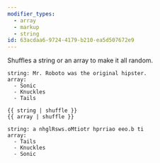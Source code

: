 ```yaml
---
modifier_types:
  - array
  - markup
  - string
id: 63acdaa6-9724-4179-b210-ea5d507672e9
---
```

Shuffles a string or an array to make it all random.

```.language-yaml
string: Mr. Roboto was the original hipster.
array:
  - Sonic
  - Knuckles
  - Tails
```

```
{{ string | shuffle }}
{{ array | shuffle }}
```

```.language-yaml
string: a nhglRsws.oMtiotr hprriao eeo.b ti
array:
  - Tails
  - Knuckles
  - Sonic
```
